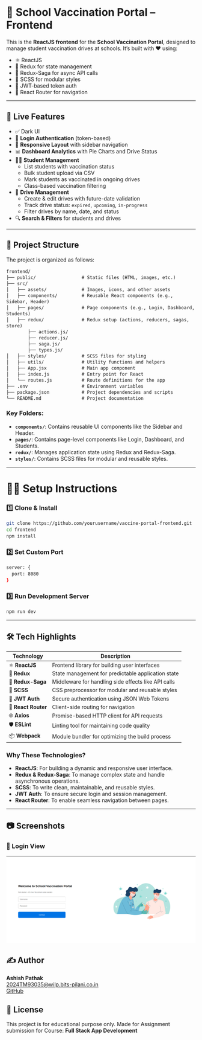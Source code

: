 # 🏫 School Vaccination Portal – Frontend

This is the **ReactJS frontend** for the **School Vaccination Portal**, designed to manage student vaccination drives at schools. It’s built with ❤️ using:

- ⚛️ ReactJS
- 🧠 Redux for state management
- 🎯 Redux-Saga for async API calls
- 🎨 SCSS for modular styles
- 🔐 JWT-based token auth
- 🚦 React Router for navigation

---

## 🚀 Live Features

- ✅ Dark UI
- 🔐 **Login Authentication** (token-based)
- 🎨 **Responsive Layout** with sidebar navigation
- 📊 **Dashboard Analytics** with Pie Charts and Drive Status
- 🧑‍🎓 **Student Management**
  - List students with vaccination status
  - Bulk student upload via CSV
  - Mark students as vaccinated in ongoing drives
  - Class-based vaccination filtering
- 💉 **Drive Management**
  - Create & edit drives with future-date validation
  - Track drive status: `expired`, `upcoming`, `in-progress`
  - Filter drives by name, date, and status
- 🔍 **Search & Filters** for students and drives

---

## 📁 Project Structure

The project is organized as follows:

```
frontend/
├── public/                 # Static files (HTML, images, etc.)
├── src/
│   ├── assets/             # Images, icons, and other assets
│   ├── components/         # Reusable React components (e.g., Sidebar, Header)
│   ├── pages/              # Page components (e.g., Login, Dashboard, Students)
│   ├── redux/              # Redux setup (actions, reducers, sagas, store)
        ├── actions.js/
        ├── reducer.js/
        ├── saga.js/
        ├── types.js/
│   ├── styles/             # SCSS files for styling
│   ├── utils/              # Utility functions and helpers
│   ├── App.jsx             # Main app component
│   ├── index.js            # Entry point for React
│   └── routes.js           # Route definitions for the app
├── .env                    # Environment variables
├── package.json            # Project dependencies and scripts
└── README.md               # Project documentation
```

### Key Folders:

- **`components/`**: Contains reusable UI components like the Sidebar and Header.
- **`pages/`**: Contains page-level components like Login, Dashboard, and Students.
- **`redux/`**: Manages application state using Redux and Redux-Saga.
- **`styles/`**: Contains SCSS files for modular and reusable styles.

---

# 🧑‍💻 Setup Instructions

### 1️⃣ Clone & Install

```bash
git clone https://github.com/yourusername/vaccine-portal-frontend.git
cd frontend
npm install
```

### 2️⃣ Set Custom Port

```bash
server: {
  port: 8080
}
```

### 3️⃣ Run Development Server

```bash
npm run dev
```

---

## 🛠️ Tech Highlights

| Technology          | Description                                         |
| ------------------- | --------------------------------------------------- |
| ⚛️ **ReactJS**      | Frontend library for building user interfaces       |
| 🧠 **Redux**        | State management for predictable application state  |
| 🎯 **Redux-Saga**   | Middleware for handling side effects like API calls |
| 🎨 **SCSS**         | CSS preprocessor for modular and reusable styles    |
| 🔐 **JWT Auth**     | Secure authentication using JSON Web Tokens         |
| 🚦 **React Router** | Client-side routing for navigation                  |
| 🌐 **Axios**        | Promise-based HTTP client for API requests          |
| 🛡️ **ESLint**       | Linting tool for maintaining code quality           |
| 📦 **Webpack**      | Module bundler for optimizing the build process     |

### Why These Technologies?

- **ReactJS**: For building a dynamic and responsive user interface.
- **Redux & Redux-Saga**: To manage complex state and handle asynchronous operations.
- **SCSS**: To write clean, maintainable, and reusable styles.
- **JWT Auth**: To ensure secure login and session management.
- **React Router**: To enable seamless navigation between pages.

---

## 📷 Screenshots

### 🔐 Login View

![alt text](screenshots/login.png)

## ✍️ Author

**Ashish Pathak**  
2024TM93035@wilp.bits-pilani.co.in <br />
[GitHub](https://github.com/ashish010598)

## 📝 License

This project is for educational purpose only. Made for Assignment submission for Course: **Full Stack App Development**
